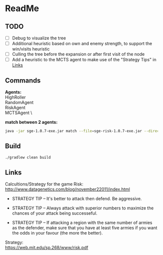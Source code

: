 # ReadMe
## TODO 
- [ ] Debug to visualize the tree
- [ ] Additional heuristic based on own and enemy strength, to support the win/visits heuristic
- [ ] Culling the tree before the expansion or after first visit of the node
- [ ] Add a heuristic to the MCTS agent to make use of the "Strategy Tips" in [Links](#Links)

## Commands
**Agents:** \
HighRoller \
RandomAgent \
RiskAgent \
MCTSAgent \

**match between 2 agents:**
```bash
java -jar sge-1.0.7-exe.jar match --file=sge-risk-1.0.7-exe.jar --directory=agents --agent HighRoller RandomAgent --debug
```
## Build
```bash
./gradlew clean build
```
## Links
Calcultions/Strategy for the game Risk: \
http://www.datagenetics.com/blog/november22011/index.html
- STRATEGY TIP – It's better to attack then defend. Be aggressive.

- STRATEGY TIP – Always attack with superior numbers to maximize the chances of your attack being successeful.

- STRATEGY TIP – If attacking a region with the same number of armies as the defender, make sure that you have at least five armies if you want the odds in your favour (the more the better).

Strategy: \
https://web.mit.edu/sp.268/www/risk.pdf

#


